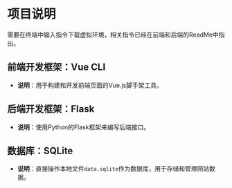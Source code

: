 # 项目说明

需要在终端中输入指令下载虚拟环境，相关指令已经在前端和后端的ReadMe中指出。

## 前端开发框架：Vue CLI
- **说明**：用于构建和开发前端页面的Vue.js脚手架工具。

## 后端开发框架：Flask
- **说明**：使用Python的Flask框架来编写后端接口。

## 数据库：SQLite
- **说明**：直接操作本地文件`data.sqlite`作为数据库，用于存储和管理网站数据。

